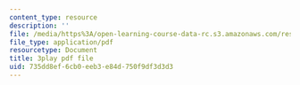 ```yaml
---
content_type: resource
description: ''
file: /media/https%3A/open-learning-course-data-rc.s3.amazonaws.com/res-6-012-introduction-to-probability-spring-2018/735dd8ef6cb0eeb3e84d750f9df3d3d3_YenDB3yOfDc.pdf
file_type: application/pdf
resourcetype: Document
title: 3play pdf file
uid: 735dd8ef-6cb0-eeb3-e84d-750f9df3d3d3
---
```

